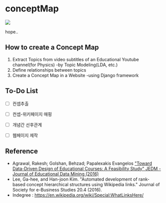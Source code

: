 # conceptMap

![][1]

hope.. 
## How to create a Concept Map
1. Extract Topics from video subtitles of an Educational Youtube channel(for Physics) -by Topic Modeling(LDA, etc.)
2. Define relationships between topics 
3. Create a Concept Map in a Website -using Django framework 


## To-Do List
- [ ] 컨셉추출
- [ ] 컨셉-위키페이지 매핑
- [ ] 개념간 선후관계
- [ ] 웹페이지 제작


## Reference

- Agrawal, Rakesh; Golshan, Behzad; Papalexakis
Evangelos ["Toward Data-Driven Design of Educational Courses: A Feasibility Study" JEDM - Journal of Educational Data Mining (2016)](http://www.educationaldatamining.org/JEDM/index.php/JEDM/article/view/JEDM2016-8-1-2%0Ahttp://www.educationaldatamining.org/JEDM/index.php/JEDM)
- Lee, Ga-hee, and Han-joon Kim. "Automated development of rank-based concept hierarchical structures using Wikipedia links." Journal of Society for e-Business Studies 20.4 (2016). 
- Indegree : https://en.wikipedia.org/wiki/Special:WhatLinksHere/


[1]: https://github.com/eliceio/conceptMap/blob/master/exam.png
